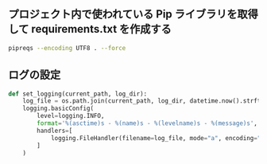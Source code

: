 ## プロジェクト内で使われている Pip ライブラリを取得して requirements.txt を作成する
```bash
pipreqs --encoding UTF8 . --force
```

## ログの設定
```python
def set_logging(current_path, log_dir):
    log_file = os.path.join(current_path, log_dir, datetime.now().strftime("%Y-%m-%d") + ".log")
    logging.basicConfig(
        level=logging.INFO,
        format='%(asctime)s - %(name)s - %(levelname)s - %(message)s',
        handlers=[
            logging.FileHandler(filename=log_file, mode="a", encoding="UTF-8")
        ]
    )
```